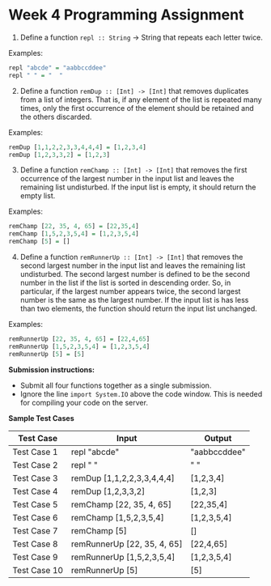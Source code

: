 # Week 4 Programming Assignment

1. Define a function `repl :: String` -> String that repeats each letter twice. 

Examples:
```haskell
repl "abcde" = "aabbccddee"
repl " " = "  "
```

2. Define a function `remDup :: [Int] -> [Int]` that removes duplicates from a list of integers. That is, if any element of the list is repeated many times, only the first occurrence of the element should be retained and the others discarded.

Examples:
```haskell
remDup [1,1,2,2,3,3,4,4,4] = [1,2,3,4]
remDup [1,2,3,3,2] = [1,2,3]
```

3. Define a function `remChamp :: [Int] -> [Int]` that removes the first occurrence of the largest number in the input list and leaves the remaining list undisturbed. If the input list is empty, it should return the empty list.

Examples:
```haskell
remChamp [22, 35, 4, 65] = [22,35,4]
remChamp [1,5,2,3,5,4] = [1,2,3,5,4]
remChamp [5] = []
```

4. Define a function `remRunnerUp :: [Int] -> [Int]` that removes the second largest number in the input list and leaves the remaining list undisturbed. The second largest number is defined to be the
second number in the list if the list is sorted in descending order.  So, in particular, if the largest number appears twice, the second largest number is the same as the largest number.  If
the input list is has less than two elements, the function should return the input list unchanged.

Examples: 
```haskell
remRunnerUp [22, 35, 4, 65] = [22,4,65]
remRunnerUp [1,5,2,3,5,4] = [1,2,3,5,4]
remRunnerUp [5] = [5]
```

**Submission instructions:**
* Submit all four functions together as a single submission.
* Ignore the line `import System.IO` above the code window. This is needed for compiling your code on the server.


**Sample Test Cases**

Test Case | Input | Output
--------- | ----- | ------
Test Case 1 | repl "abcde" | "aabbccddee"
Test Case 2	| repl " " | "  "
Test Case 3	| remDup [1,1,2,2,3,3,4,4,4] | [1,2,3,4]
Test Case 4	| remDup [1,2,3,3,2] | [1,2,3]
Test Case 5	| remChamp [22, 35, 4, 65] | [22,35,4]
Test Case 6	| remChamp [1,5,2,3,5,4] | [1,2,3,5,4]
Test Case 7	| remChamp [5] | []
Test Case 8	| remRunnerUp [22, 35, 4, 65] | [22,4,65]
Test Case 9	| remRunnerUp [1,5,2,3,5,4] | [1,2,3,5,4]
Test Case 10 | remRunnerUp [5] | [5]
